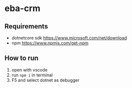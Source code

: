 # eba-crm

## Requirements
* dotnetcore sdk https://www.microsoft.com/net/download
* npm https://www.npmjs.com/get-npm

## How to run
1. open with vscode
1. run ```npm i``` in terminal
1. F5 and select dotnet as debugger

